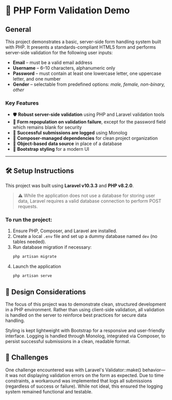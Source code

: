 # 🧾 PHP Form Validation Demo

## General

This project demonstrates a basic, server-side form handling system built with PHP. It presents a standards-compliant HTML5 form and performs server-side validation for the following user inputs:

- **Email** – must be a valid email address  
- **Username** – 6–10 characters, alphanumeric only  
- **Password** – must contain at least one lowercase letter, one uppercase letter, and one number  
- **Gender** – selectable from predefined options: *male, female, non-binary, other*

### Key Features

- 🛡️ **Robust server-side validation** using PHP and Laravel validation tools  
- 🔁 **Form repopulation on validation failure**, except for the password field which remains blank for security  
- 📄 **Successful submissions are logged** using Monolog  
- 🧰 **Composer-managed dependencies** for clean project organization  
- 🔧 **Object-based data source** in place of a database  
- 🎨 **Bootstrap styling** for a modern UI

---

## 🛠️ Setup Instructions

This project was built using **Laravel v10.3.3** and **PHP v8.2.0**.

> ⚠️ While the application does not use a database for storing user data, Laravel requires a valid database connection to perform POST requests.

### To run the project:

1. Ensure PHP, Composer, and Laravel are installed.  
2. Create a local `.env` file and set up a dummy database named `dev` (no tables needed).  
3. Run database migration if necessary:  
   ```bash
   php artisan migrate
4. Launch the application
   ```bash
   php artisan serve

## 🧩 Design Considerations

The focus of this project was to demonstrate clean, structured development in a PHP environment. Rather than using client-side validation, all validation is handled on the server to reinforce best practices for secure data handling.

Styling is kept lightweight with Bootstrap for a responsive and user-friendly interface. Logging is handled through Monolog, integrated via Composer, to persist successful submissions in a clean, readable format.

## 🧪 Challenges

One challenge encountered was with Laravel's Validator::make() behavior—it was not displaying validation errors on the form as expected. Due to time constraints, a workaround was implemented that logs all submissions (regardless of success or failure). While not ideal, this ensured the logging system remained functional and testable.
